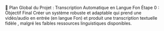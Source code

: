 🧱 Plan Global du Projet : Transcription Automatique en Langue Fon
Étape 0 : Objectif Final
Créer un système robuste et adaptable qui prend une vidéo/audio en entrée (en langue Fon) et produit une transcription textuelle fidèle , malgré les faibles ressources linguistiques disponibles. 
